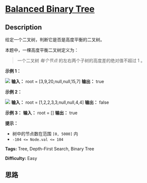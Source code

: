 # [Balanced Binary Tree][title]

## Description

给定一个二叉树，判断它是否是高度平衡的二叉树。

本题中，一棵高度平衡二叉树定义为：

> 一个二叉树 _每个节点_ 的左右两个子树的高度差的绝对值不超过 1 。

**示例 1：**

![](https://assets.leetcode.com/uploads/2020/10/06/balance_1.jpg)
            **输入：** root = [3,9,20,null,null,15,7]    **输出：** true    

**示例 2：**

![](https://assets.leetcode.com/uploads/2020/10/06/balance_2.jpg)
            **输入：** root = [1,2,2,3,3,null,null,4,4]    **输出：** false    

**示例 3：**
            **输入：** root = []    **输出：** true    

**提示：**

  * 树中的节点数在范围 `[0, 5000]` 内
  * `-104 <= Node.val <= 104`


**Tags:** Tree, Depth-First Search, Binary Tree

**Difficulty:** Easy

## 思路

[title]: https://leetcode-cn.com/problems/balanced-binary-tree
